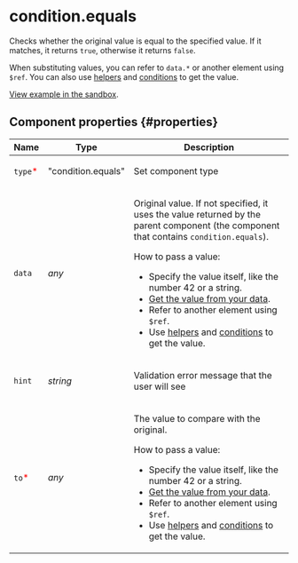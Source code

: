 # condition.equals

Checks whether the original value is equal to the specified value. If it matches, it returns `true`, otherwise it returns `false`.

When substituting values, you can refer to `data.*` or another element using `$ref`. You can also use [helpers](helpers.md) and [conditions](conditions.md) to get the value.

[View example in the sandbox](https://clck.ru/asS3V).

## Component properties {#properties}

| Name                                     | Type               | Description                                                                                                                                                                                                                                                                                                                                                                                                                                                                                        |
| ---------------------------------------- | ------------------ | -------------------------------------------------------------------------------------------------------------------------------------------------------------------------------------------------------------------------------------------------------------------------------------------------------------------------------------------------------------------------------------------------------------------------------------------------------------------------------------------------- |
| `type`<span style="color: red">\*</span> | "condition.equals" | <p>Set component type</p>                                                                                                                                                                                                                                                                                                                                                                                                                                                                          |
| `data`                                   | _any_              | <p>Original value. If not specified, it uses the value returned by the parent component (the component that contains `condition.equals`).</p><p>How to pass a value:</p><ul><li>Specify the value itself, like the number 42 or a string.</li><li><a href="../operations/work-with-data.dita">Get the value from your data</a>.</li><li>Refer to another element using `$ref`.</li><li>Use <a href="helpers.md">helpers</a> and <a href="conditions.md">conditions</a> to get the value.</li></ul> |
| `hint`                                   | _string_           | <p>Validation error message that the user will see</p>                                                                                                                                                                                                                                                                                                                                                                                                                                             |
| `to`<span style="color: red">\*</span>   | _any_              | <p>The value to compare with the original.</p><p>How to pass a value:</p><ul><li>Specify the value itself, like the number 42 or a string.</li><li><a href="../operations/work-with-data.dita">Get the value from your data</a>.</li><li>Refer to another element using `$ref`.</li><li>Use <a href="helpers.md">helpers</a> and <a href="conditions.md">conditions</a> to get the value.</li></ul>                                                                                                |
